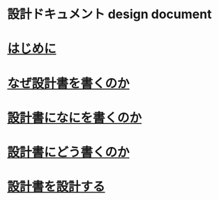 設計ドキュメント design document
=====

# [はじめに](./preface.md "はじめに")

# [なぜ設計書を書くのか](./why.md "なぜ設計書を書くのか")

# [設計書になにを書くのか](./what.md)

# [設計書にどう書くのか](./how.md)

# [設計書を設計する](./design.md)



